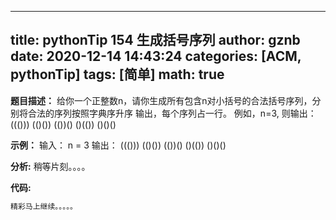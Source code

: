 
---
title: pythonTip 154 生成括号序列
author: gznb
date: 2020-12-14 14:43:24
categories: [ACM, pythonTip]
tags: [简单]
math: true
---

**题目描述：**
给你一个正整数n，请你生成所有包含n对小括号的合法括号序列，分别将合法的序列按照字典序升序 输出，每个序列占一行。
例如，n=3, 则输出：
((()))
(()())
(())()
()(())
()()()

**示例：**
输入：
n = 3
输出：
((()))
(()())
(())()
()(())
()()()


**分析:**
稍等片刻。。。。

**代码:**
```python
精彩马上继续。。。。。
```
